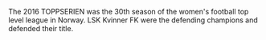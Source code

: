 The 2016 TOPPSERIEN was the 30th season of the women's football top level league in Norway. LSK Kvinner FK were the defending champions and defended their title.
